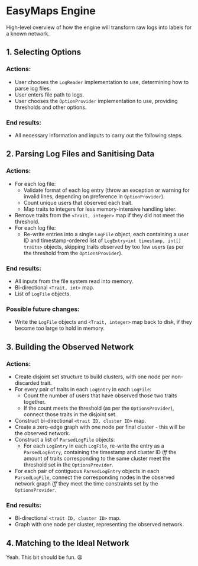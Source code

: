# EasyMaps Engine

High-level overview of how the engine will transform raw logs into labels for a known network.

## 1. Selecting Options

### Actions:

- User chooses the `LogReader` implementation to use, determining how to parse log files.
- User enters file path to logs.
- User chooses the `OptionProvider` implementation to use, providing thresholds and other options.

### End results:

- All necessary information and inputs to carry out the following steps.

## 2. Parsing Log Files and Sanitising Data

### Actions:

- For each log file:
  - Validate format of each log entry (throw an exception or warning for invalid lines, depending on preference in `OptionProvider`).
  - Count unique users that observed each trait.
  - Map traits to integers for less memory-intensive handling later.
- Remove traits from the `<Trait, integer>` map if they did not meet the threshold.
- For each log file:
  - Re-write entries into a single `LogFile` object, each containing a user ID and timestamp-ordered list of `LogEntry<int timestamp, int[] traits>` objects, skipping traits observed by too few users (as per the threshold from the `OptionsProvider`).

### End results:

- All inputs from the file system read into memory.
- Bi-directional `<Trait, int>` map.
- List of `LogFile` objects.

### Possible future changes:

- Write the `LogFile` objects and `<Trait, integer>` map back to disk, if they become too large to hold in memory.

## 3. Building the Observed Network

### Actions:

- Create disjoint set structure to build clusters, with one node per non-discarded trait.
- For every pair of traits in each `LogEntry` in each `LogFile`:
  - Count the number of users that have observed those two traits together.
  - If the count meets the threshold (as per the `OptionsProvider`), connect those traits in the disjoint set.
- Construct bi-directional `<trait ID, cluster ID>` map.
- Create a zero-edge graph with one node per final cluster - this will be the observed network.
- Construct a list of `ParsedLogFile` objects:
  - For each `LogEntry` in each `LogFile`, re-write the entry as a `ParsedLogEntry`, containing the timestamp and cluster ID *iff* the amount of traits corresponding to the same cluster meet the threshold set in the `OptionsProvider`.
- For each pair of contiguous `ParsedLogEntry` objects in each `ParsedLogFile`, connect the corresponding nodes in the observed network graph *iff* they meet the time constraints set by the `OptionsProvider`.

### End results:

- Bi-directional `<trait ID, cluster ID>` map.
- Graph with one node per cluster, representing the observed network.
  
## 4. Matching to the Ideal Network

Yeah. This bit should be fun. :weary: